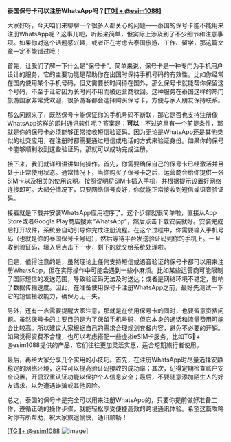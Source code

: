 **泰国保号卡可以注册WhatsApp吗？[[TG💪+ @esim1088](https://t.me/s/esim1088)]**

大家好呀，今天咱们来聊聊一个很多人都关心的问题——泰国的保号卡能不能用来注册WhatsApp呢？这事儿吧，听起来简单，但实际上涉及到了不少细节和注意事项。如果你对这个话题感兴趣，或者正在考虑去泰国旅游、工作、留学，那这篇文章一定不能错过哦！

首先，让我们了解一下什么是“保号卡”。简单来说，保号卡是一种专门为手机用户设计的服务，它的主要功能是帮助你在出国时保持手机号码的有效性。比如你经常在国内使用某个手机号码，但又需要长时间待在国外，那么保号卡就能帮你保留这个号码，不至于让它因为长时间不用而被运营商收回。这种服务在泰国这样的热门旅游国家非常受欢迎，很多游客都会选择购买保号卡，方便与家人朋友保持联系。

那么问题来了，既然保号卡能保证你的手机号码不断联，那它是否也支持注册像WhatsApp这样的即时通讯软件呢？答案是：**可以**！不过这里有一个前提条件，那就是你的保号卡必须能够正常接收短信验证码。因为无论是WhatsApp还是其他类似的社交应用，在注册时都需要通过短信或电话的方式来验证身份。如果你的保号卡能够顺利收到这些验证码，那就可以成功完成注册。

接下来，我们就详细讲讲如何操作。首先，你需要确保自己的保号卡已经激活并且处于正常使用状态。通常情况下，当你购买了保号卡之后，运营商会给你提供一张SIM卡以及相关的使用说明。按照说明将SIM卡插入手机，并根据提示设置好网络连接即可。大部分情况下，只要网络信号良好，你就能正常接收到短信或语音验证码。

接着就是下载并安装WhatsApp应用程序了。这个步骤就很简单啦，直接从App Store或者Google Play商店搜索“WhatsApp”，然后点击下载安装就好。安装完成后打开软件，系统会自动引导你完成注册流程。在这个过程中，你需要输入手机号码（也就是你的泰国保号卡号码），然后等待平台发送验证码到你的手机上。一旦收到验证码，填入后点击下一步，剩下的就交给系统处理啦。

但是，值得注意的是，虽然理论上任何支持短信或语音验证的保号卡都可以用来注册WhatsApp，但在实际操作中可能会遇到一些小麻烦。比如某些运营商可能限制了国际短信的发送范围，导致验证码无法及时送达；或者是网络环境不稳定，影响了数据传输速度。因此，在准备使用保号卡注册WhatsApp之前，最好先测试一下它的短信接收能力，确保万无一失。

另外，还有一点需要提醒大家注意，那就是在使用保号卡的同时，也要留意资费问题。虽然保号卡的主要目的是为了保留手机号码，但它本身的通话和流量费用可能会比较高。所以建议大家根据自己的需求合理规划套餐内容，避免不必要的开销。如果觉得资费不合理，也可以考虑搭配一些虚拟eSIM卡服务，比如TG💪+ @esim1088提供的产品，它们往往更加灵活实惠，适合短期旅行者使用。

最后，再给大家分享几个实用的小技巧。首先，在注册WhatsApp时尽量选择安静稳定的网络环境，这样可以提高验证码接收的成功率；其次，记得定期检查账户安全设置，开启双重认证功能以保护个人信息安全；最后，不要随意添加陌生人的好友请求，以免遭遇诈骗或其他风险。

总之，泰国的保号卡是完全可以用来注册WhatsApp的，只要你提前做好准备工作，遵循正确的操作步骤，就能轻松享受便捷高效的跨境通讯体验。希望这篇攻略对你有所帮助，祝大家旅途愉快，通讯顺畅！ 

[[TG💪+ @esim1088](https://t.me/s/esim1088) ![Image](https://i.postimg.cc/4NQfJmqS/Snipaste-2025-05-13-00-14-12.png)]